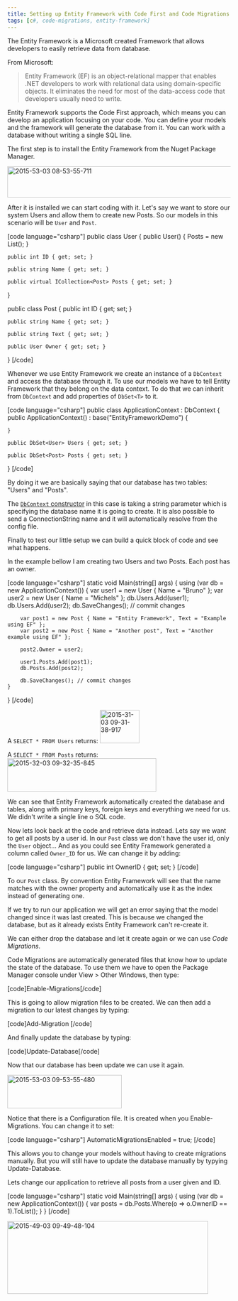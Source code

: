 ```yaml
---
title: Setting up Entity Framework with Code First and Code Migrations
tags: [c#, code-migrations, entity-framework]
---
```


The Entity Framework is a Microsoft created Framework that allows developers to easily retrieve data from database.

From Microsoft:
<blockquote>Entity Framework (EF) is an object-relational mapper that enables .NET developers to work with relational data using domain-specific objects. It eliminates the need for most of the data-access code that developers usually need to write.</blockquote>
Entity Framework supports the Code First approach, which means you can develop an application focusing on your code. You can define your models and the framework will generate the database from it. You can work with a database without writing a single SQL line.<!--more-->

The first step is to install the Entity Framework from the Nuget Package Manager.

<a href="https://brunolm.files.wordpress.com/2015/03/2015-53-03-08-53-55-711.png"><img class="alignnone size-full wp-image-65" src="https://brunolm.files.wordpress.com/2015/03/2015-53-03-08-53-55-711.png" alt="2015-53-03 08-53-55-711" width="591" height="70" /></a>

After it is installed we can start coding with it. Let's say we want to store our system Users and allow them to create new Posts. So our models in this scenario will be <code>User</code> and <code>Post</code>.

[code language="csharp"]
public class User
{
    public User()
    {
        Posts = new List<Post>();
    }

    public int ID { get; set; }

    public string Name { get; set; }

    public virtual ICollection<Post> Posts { get; set; }
}

public class Post
{
    public int ID { get; set; }

    public string Name { get; set; }

    public string Text { get; set; }

    public User Owner { get; set; }
}
[/code]

Whenever we use Entity Framework we create an instance of a <code>DbContext</code> and access the database through it. To use our models we have to tell Entity Framework that they belong on the data context. To do that we can inherit from <code>DbContext</code> and add properties of <code>DbSet&lt;T&gt;</code> to it.

[code language="csharp"]
public class ApplicationContext : DbContext
{
    public ApplicationContext()
        : base("EntityFrameworkDemo")
    {

    }

    public DbSet<User> Users { get; set; }

    public DbSet<Post> Posts { get; set; }
}
[/code]

By doing it we are basically saying that our database has two tables: "Users" and "Posts".

The <a href="https://msdn.microsoft.com/en-us/library/gg679467(v=vs.113).aspx" target="_blank"><code>DbContext</code> constructor</a> in this case is taking a string parameter which is specifying the database name it is going to create. It is also possible to send a ConnectionString name and it will automatically resolve from the config file.

Finally to test our little setup we can build a quick block of code and see what happens.

In the example bellow I am creating two Users and two Posts. Each post has an owner.

[code language="csharp"]
static void Main(string[] args)
{
    using (var db = new ApplicationContext())
    {
        var user1 = new User { Name = "Bruno" };
        var user2 = new User { Name = "Michels" };
        db.Users.Add(user1);
        db.Users.Add(user2);
        db.SaveChanges(); // commit changes


        var post1 = new Post { Name = "Entity Framework", Text = "Example using EF" };
        var post2 = new Post { Name = "Another post", Text = "Another example using EF" };

        post2.Owner = user2;

        user1.Posts.Add(post1);
        db.Posts.Add(post2);

        db.SaveChanges(); // commit changes
    }
}
[/code]

A <code>SELECT * FROM Users</code> returns:
<a href="https://brunolm.files.wordpress.com/2015/03/2015-31-03-09-31-38-917.png"><img class="alignnone size-full wp-image-67" src="https://brunolm.files.wordpress.com/2015/03/2015-31-03-09-31-38-917.png" alt="2015-31-03 09-31-38-917" width="89" height="75" /></a>

A <code>SELECT * FROM Posts</code> returns:
<a href="https://brunolm.files.wordpress.com/2015/03/2015-32-03-09-32-35-845.png"><img class="alignnone size-full wp-image-68" src="https://brunolm.files.wordpress.com/2015/03/2015-32-03-09-32-35-845.png" alt="2015-32-03 09-32-35-845" width="336" height="75" /></a>

We can see that Entity Framework automatically created the database and tables, along with primary keys, foreign keys and everything we need for us. We didn't write a single line o SQL code.

Now lets look back at the code and retrieve data instead. Lets say we want to get all posts by a user id. In our <code>Post</code> class we don't have the user id, only the <code>User</code> object... And as you could see Entity Framework generated a column called <code>Owner_ID</code> for us. We can change it by adding:

[code language="csharp"]
public int OwnerID { get; set; }
[/code]

To our <code>Post</code> class. By convention Entity Framework will see that the name matches with the owner property and automatically use it as the index instead of generating one.

If we try to run our application we will get an error saying that the model changed since it was last created. This is because we changed the database, but as it already exists Entity Framework can't re-create it.

We can either drop the database and let it create again or we can use <em>Code Migrations</em>.

Code Migrations are automatically generated files that know how to update the state of the database. To use them we have to open the Package Manager console under View &gt; Other Windows, then type:

[code]Enable-Migrations[/code]

This is going to allow migration files to be created. We can then add a migration to our latest changes by typing:

[code]Add-Migration <name>[/code]

And finally update the database by typing:

[code]Update-Database[/code]

Now that our database has been update we can use it again.

<a href="https://brunolm.files.wordpress.com/2015/03/2015-53-03-09-53-55-480.png"><img class="alignnone size-full wp-image-72" src="https://brunolm.files.wordpress.com/2015/03/2015-53-03-09-53-55-480.png" alt="2015-53-03 09-53-55-480" width="258" height="75" /></a>

Notice that there is a Configuration file. It is created when you Enable-Migrations. You can change it to set:

[code language="csharp"]
AutomaticMigrationsEnabled = true;
[/code]

This allows you to change your models without having to create migrations manually. But you will still have to update the database manually by typying Update-Database.

Lets change our application to retrieve all posts from a user given and ID.

[code language="csharp"]
static void Main(string[] args)
{
    using (var db = new ApplicationContext())
    {
        var posts = db.Posts.Where(o => o.OwnerID == 1).ToList();
    }
}
[/code]

<a href="https://brunolm.files.wordpress.com/2015/03/2015-49-03-09-49-48-104.png"><img class="alignnone size-full wp-image-71" src="https://brunolm.files.wordpress.com/2015/03/2015-49-03-09-49-48-104.png" alt="2015-49-03 09-49-48-104" width="453" height="164" /></a>
